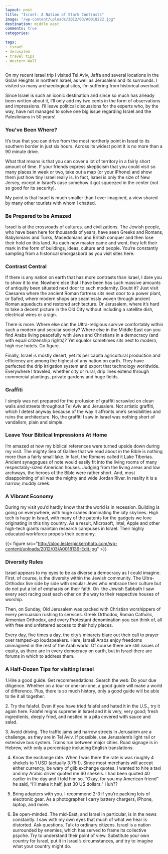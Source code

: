 ```yaml
---
layout: post
title: "Israel: A Nation of Stark Contrasts"
image: "/wp-content/uploads/2012/03/A0018222.jpg"
destination: middle east
comments: true
categories:

tags:
- israel
- Jerusalem
- travel tips
- Western Wall
---
```

On my recent Israel trip I visited Tel Aviv, Jaffa and several locations in the Golan Heights in northern Israel, as well as Jerusalem and its surrounds. I visited so many archaeological sites, I’m suffering from historical overload.

Since Israel is such an iconic destination and since so much has already been written about it, I’ll only add my two cents in the form of observations and impressions. I’ll leave political discussions for the experts who, by the way, have not managed to solve one big issue regarding Israel and the Palestinians in 50 years!

<h3>You’ve Been Where?</h3>
It’s true that you can drive from the most northerly point in Israel to its southern border in just six hours. Across its widest point it is no more than a 90 minute drive.

What that means is that you can cover a lot of territory in a fairly short amount of time. If your friends express skepticism that you could visit so many places in week or two, take out a map (or your iPhone) and show them just how tiny Israel really is. In fact, Israel is only the size of New Jersey, except in Israel’s case somehow it got squeezed in the center (not so good for its security).

My point is that Israel is much smaller than I ever imagined, a view shared by many other tourists with whom I chatted.

<h3>Be Prepared to be Amazed</h3>
Israel is at the crossroads of cultures. and civilizations. The Jewish people, who have been here for thousands of years, have seen Greeks and Romans, Babylonians and Turks, Macedonians and British conquer and then lose their hold on this land. As each new master came and went, they left their mark in the form of buildings, ideas, culture and people. You’re constantly sampling from a historical smorgasbord as you visit sites here.

<h3>Contrast Central</h3>
If there is any nation on earth that has more contrasts than Israel, I dare you to show it to me. Nowhere else that I have been has such massive amounts of antiquity been situated next door to such modernity. Doubt it? Just visit Caesarea where the ancient Roman fortress sits next door to a power plant, or Safed, where modern shops are seamlessly woven through ancient Roman aqueducts and restored architecture. Or Jerusalem, where it’s hard to take a decent picture in the Old City without including a satellite dish, electrical wires or a sign.

There is more. Where else can the Ultra-religious survive comfortably within such a modern and secular society? Where else in the Middle East can you find Arabs living peacefully with Jews and Christians in a democracy (and with equal citizenship rights)? Yet squalor sometimes sits next to modern, high rise hotels. Go figure.

Finally, Israel is mostly desert, yet its per capita agricultural production and efficiency are among the highest of any nation on earth. They have perfected the drip irrigation system and export that technology worldwide. Everywhere I traveled, whether city or rural, drip lines extend through commercial plantings, private gardens and huge fields.

<h3>Graffiti</h3>
I simply was not prepared for the profusion of graffiti scrawled on clean walls and streets throughout Tel Aviv and Jerusalem. Not artistic graffiti, which I detest anyway because of the way it affronts one’s sensibilities and ruins the architecture. No, the graffiti I saw in Israel was nothing short of vandalism, plain and simple.

<h3>Leave Your Biblical Impressions At Home</h3>
I’m amazed at how my biblical references were turned upside down during my visit. The mighty Sea of Galilee that we read about in the Bible is nothing more than a fairly small lake. In fact, the Romans called it Lake Tiberias. Ancient synagogues of note would easily fit into the living rooms of many respectably-sized American houses. Judging from the living areas and low archways, the heroes of the Bible were rather short. And, most disappointing of all was the mighty and wide Jordan River. In reality it is a narrow, muddy creek.

<h3>A Vibrant Economy</h3>
During my visit you’d hardly know that the world is in recession. Building is going on everywhere, with huge cranes dominating the city skylines. High tech is huge in Israel, with many of the patents for the gadgets we love originating in this tiny country. As a result, Microsoft, Intel, Apple and other high-tech giants maintain research campuses in Israel. Their highly educated workforce propels their economy.

{{< figure src="http://blog.lesterpickerphoto.com/wp-content/uploads/2012/03/A0018139-Edit.jpg" >}}

<h3>Diversity Rules</h3>
Israel appears to my eyes to be as diverse a democracy as I could imagine. First, of course, is the diversity within the Jewish community. The Ultra-Orthodox live side by side with secular Jews who embrace their culture but do not put a lot of emphasis on their faith. On  the Jewish Sabbath I saw every sect racing past each other on the way to their respective houses of worship.

Then, on Sunday, Old Jerusalem was packed with Christian worshippers of every persuasion rushing to services. Greek Orthodox, Roman Catholic, Armenian Orthodox, and every Protestant denomination you can think of, all with free and unfettered access to their holy places.

Every day, five times a day, the city’s minarets blare out their call to prayer over ramped-up loudspeakers. Here, Israeli Arabs enjoy freedoms unimagined in the rest of the Arab world. Of course there are still issues of equity, as there are in every democracy on earth, but in Israel there are forums in which to address them.

<h3>A Half-Dozen Tips for visiting Israel</h3>
1.Hire a good guide. Get recommendations. Search the web. Do your due diligence. Whether on a tour or one-on-one, a good guide will make a world of difference. Plus, there is so much history, only a good guide will be able to tie it all together.

2. Try the falafel. Even if you have tried falafel and hated it in the U.S., try it again here. Falafel reigns supreme in Israel and it is very, very good; fresh ingredients, deeply fried, and nestled in a pita covered with sauce and salad.

3. Avoid driving. The traffic jams and narrow streets in Jerusalem are a challenge, as they are in Tel Aviv. If possible, use Jerusalem’s light rail or extensive bus system. Trains run between major cities. Road signage is in Hebrew, with only a percentage including English translations.

4. Know the exchange rate. When I was there the rate is was roughly 4 shekels to 1 USD (actually 3.75:1). Since most merchants will accept either currency, be wary of glib exchange quotes. I wanted to hire a taxi and my Arabic driver quoted me 60 shekels. I had been quoted 40 earlier in the day and I told him so. “Okay, for you my American friend” he said, “I’ll make it half, just 30 US dollars.” Huh??

5. Bring adapters with you. I recommend 2-3 if you’re packing lots of electronic gear. As a photographer I carry battery chargers, iPhone, laptop, and more.

6. Be open-minded. The mid-East, and Israel in particular, is in the news constantly. I saw with my own eyes that much of what we hear is distorted. Ask questions. Talk to ordinary citizens. Israel is a nation surrounded by enemies, which has served to frame its collective psyche. Try to understand their point of view. Substitute your own country for Israel, put it in Israel’s circumstances, and try to imagine what your country might do.